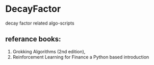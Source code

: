 # DecayFactor
decay factor related algo-scripts

## referance books: 
1. Grokking Algorithms (2nd edition), 
2. Reinforcement Learning for Finance a Python based introduction
